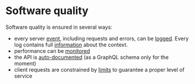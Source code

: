 # Software quality

Software quality is ensured in several ways:

- every server [event](logging.md#events), including requests and errors, can
  be [logged](logging.md). Every log contains full
  [information](logging.md#functions-parameters) about the context.
- performance can be [monitored](logging.md#performance-monitoring)
- the API is [auto-documented](documentation.md) (as a GraphQL schema only
  for the moment)
- client requests are constrained by [limits](limits.md) to guarantee a proper
  level of service
